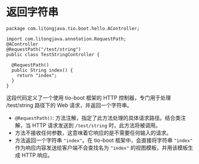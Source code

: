 # 返回字符串

```
package com.litongjava.tio.boot.hello.AController;

import com.litongjava.annotation.RequestPath;
@AController
@RequestPath("/test/string")
public class TestStringController {

  @RequestPath()
  public String index() {
    return "index";
  }
}
```

这段代码定义了一个使用 tio-boot 框架的 HTTP 控制器，专门用于处理 /test/string 路径下的 Web 请求，并返回一个字符串。

- `@RequestPath()`: 方法注解，指定了此方法处理的具体请求路径。结合类注解，当 HTTP 请求发送到 `/test/string` 时，此方法将被调用。
- 方法不接收任何参数，这意味着它响应的是不需要任何输入的请求。
- 方法返回一个字符串 `"index"`。在 tio-boot 框架中，会直接将字符串 `"index"` 作为响应内容发送给客户端不会查找名为 `"index"` 的视图模板，并用该模板生成 HTTP 响应。
